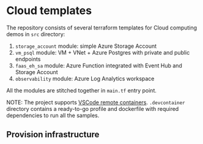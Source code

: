 # Cloud templates

The repository consists of several terraform templates for Cloud computing demos in `src` directory:

1. `storage_account` module: simple Azure Storage Account
2. `vm_psql` module: VM + VNet + Azure Postgres with private and public endpoints
3. `faas_eh_sa` module: Azure Function integrated with Event Hub and Storage Account
4. `observability` module: Azure Log Analytics workspace

All the modules are stitched together in `main.tf` entry point.

NOTE: The project supports [VSCode remote containers](https://code.visualstudio.com/docs/remote/containers). `.devcontainer` directory contains a ready-to-go profile and dockerfile with required dependencies to run all the samples.

## Provision infrastructure


